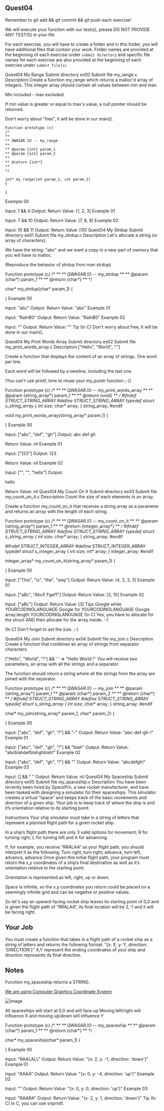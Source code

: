 ## Quest04
Remember to git add && git commit && git push each exercise!

We will execute your function with our test(s), please DO NOT PROVIDE ANY TEST(S) in your file

For each exercise, you will have to create a folder and in this folder, you will have additional files that contain your work. Folder names are provided at the beginning of each exercise under `submit directory` and specific file names for each exercise are also provided at the beginning of each exercise under `submit file(s)`

Quest04	My Range
Submit directory	ex00
Submit file	my_range.c
Description
Create a function my_range which returns a malloc'd array of integers. This integer array should contain all values between min and max.

Min included - max excluded.

If min value is greater or equal to max's value, a null pointer should be returned.

Don't worry about "free", it will be done in our main().
```
Function prototype (c)
/*
**
** QWASAR.IO -- my_range
**
** @param {int} param_1
** @param {int} param_2
**
** @return {int*}
**
*/

int* my_range(int param_1, int param_2)
{

}
```
Example 00

Input: 1 && 4
Output: 
Return Value: [1, 2, 3]
Example 01

Input: 7 && 10
Output: 
Return Value: [7, 8, 9]
Example 02

Input: 10 && 11
Output: 
Return Value: [10]
Quest04	My Strdup
Submit directory	ex01
Submit file	my_strdup.c
Description
Let's allocate a string (or array of characters).

We have the string: "abc" and we want a copy in a new part of memory that you will have to malloc.

(Reproduce the behavior of strdup from man strdup)

Function prototype (c)
/*
**
** QWASAR.IO -- my_strdup
**
** @param {char*} param_1
**
** @return {char*}
**
*/

char* my_strdup(char* param_1)
{

}
Example 00

Input: "abc"
Output: 
Return Value: "abc"
Example 01

Input: "RaInB0"
Output: 
Return Value: "RaInB0"
Example 02

Input: ""
Output: 
Return Value: ""
Tip
(In C)
Don't worry about free, it will be done in our main().

Quest04	My Print Words Array
Submit directory	ex02
Submit file	my_print_words_array.c
Description
["Hello", "World", "."]

Create a function that displays the content of an array of strings.
One word per line.

Each word will be followed by a newline, including the last one.

(You can't use printf, time to reuse your my_putstr function ;-))

Function prototype (c)
/*
**
** QWASAR.IO -- my_print_words_array
**
** @param {string_array*} param_1
**
** @return {void}
**
*/
#ifndef STRUCT_STRING_ARRAY
#define STRUCT_STRING_ARRAY
typedef struct s_string_array
{
    int size;
    char** array;
} string_array;
#endif


void my_print_words_array(string_array* param_1)
{

}
Example 00

Input: ["abc", "def", "gh"]
Output: abc
def
gh

Return Value: nil
Example 01

Input: ["123"]
Output: 123

Return Value: nil
Example 02

Input: ["", "", "hello"]
Output: 

hello

Return Value: nil
Quest04	My Count On It
Submit directory	ex03
Submit file	my_count_on_it.c
Description
Count the size of each elements in an array.

Create a function my_count_on_it that receives a string array as a parameter and returns an array with the length of each string.

Function prototype (c)
/*
**
** QWASAR.IO -- my_count_on_it
**
** @param {string_array*} param_1
**
** @return {integer_array*}
**
*/
#ifndef STRUCT_STRING_ARRAY
#define STRUCT_STRING_ARRAY
typedef struct s_string_array
{
    int size;
    char** array;
} string_array;
#endif

#ifndef STRUCT_INTEGER_ARRAY
#define STRUCT_INTEGER_ARRAY
typedef struct s_integer_array
{
    int size;
    int* array;
} integer_array;
#endif


integer_array* my_count_on_it(string_array* param_1)
{

}
Example 00

Input: ["This", "is", "the", "way"]
Output: 
Return Value: [4, 2, 3, 3]
Example 01

Input: ["aBc", "AbcE Fgef1"]
Output: 
Return Value: [3, 10]
Example 02

Input: ["aBc"]
Output: 
Return Value: [3]
Tips
Google while YOURCODINGLANGUAGE
Google for YOURCODINGLANGUAGE
Google array.length YOURCODINGLANGUAGE
(In C)
Yes, you have to allocate for the struct AND then allocate for the array inside. :-)

(In C)
Don't forget to set the size. ;-)

Quest04	My Join
Submit directory	ex04
Submit file	my_join.c
Description
Create a function that combines an array of strings from separator characters.

["Hello", "World", "!"] && ' '
=> "Hello World !"
You will receive two parameters, an array with all the strings and a separator.

The function should return a string where all the strings from the array are joined with the separator.

Function prototype (c)
/*
**
** QWASAR.IO -- my_join
**
** @param {string_array*} param_1
** @param {char*} param_2
**
** @return {char*}
**
*/
#ifndef STRUCT_STRING_ARRAY
#define STRUCT_STRING_ARRAY
typedef struct s_string_array
{
    int size;
    char** array;
} string_array;
#endif


char* my_join(string_array* param_1, char* param_2)
{

}
Example 00

Input: ["abc", "def", "gh", "!"] && "-"
Output: 
Return Value: "abc-def-gh-!"
Example 01

Input: ["abc", "def", "gh", "!"] && "blah"
Output: 
Return Value: "abcblahdefblahghblah!"
Example 02

Input: ["abc", "def", "gh", "!"] && ""
Output: 
Return Value: "abcdefgh!"
Example 03

Input: [] && " "
Output: 
Return Value: nil
Quest04	My Spaceship
Submit directory	ex05
Submit file	my_spaceship.c
Description
You have been recently been hired by SpacePro, a new rocket manufacturer, and have been tasked with designing a simulator for their spaceships. This simulator creates a virtual “space” and keeps track of the basic movements and direction of a given ship. Your job is to keep track of where the ship is and it’s orientation relative to its starting point.

Instructions
Your ship simulator must take in a string of letters that represent a planned flight path for a given rocket ship.

In a ship’s flight path there are only 3 valid options for movement; R for turning right, L for turning left and A for advancing.

If, for example, you receive “RRALAA” as your flight path, you should interpret it as the following:
Turn right, turn right, advance, turn left, advance, advance
Once given this initial flight path, your program must return the x,y coordinates of a ship’s final destination as well as it’s orientation relative to the starting point.

Orientation is represented as left, right, up or down.

Space is infinite, so the x,y coordinates you return could be placed on a seemingly infinite grid and can be negative or positive values.

So let's say an upward-facing rocket ship leaves its starting point of 0,0 and is given the flight path of “RRALAA”, its final location will be 2,-1 and it will be facing right.

## Your Job
You must create a function that takes in a flight path of a rocket ship as a string of letters and returns the following format:
"{x: X, y: Y, direction: 'DIRECTION'}"
X,Y represent the ending coordinates of your ship and direction represents its final direction.

## Notes

Function my_spaceship returns a STRING.

[We are using Computer Graphics Coordinate System](https://fcs-cs.github.io/cs1-2018/modules/01-introduction/computer-coordinates/)

![image](https://user-images.githubusercontent.com/51156057/222261272-32788adc-8dab-4c7f-a0d1-275e632489ae.png)


All spaceships will start at 0,0 and will face up
Moving left/right will influence X and moving up/down will influence Y

Function prototype (c)
/*
**
** QWASAR.IO -- my_spaceship
**
** @param {char*} param_1
**
** @return {char*}
**
*/

char* my_spaceship(char* param_1)
{

}
Example 00

Input: "RAALALL"
Output: 
Return Value: "{x: 2, y: -1, direction: 'down'}"
Example 01

Input: "AAAA"
Output: 
Return Value: "{x: 0, y: -4, direction: 'up'}"
Example 02

Input: ""
Output: 
Return Value: "{x: 0, y: 0, direction: 'up'}"
Example 03

Input: "RAARA"
Output: 
Return Value: "{x: 2, y: 1, direction: 'down'}"
Tip
(In C)
In C, you can use snprintf.
